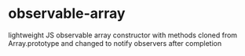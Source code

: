 # observable-array
lightweight JS observable array constructor with methods cloned from Array.prototype and changed to notify observers after completion
